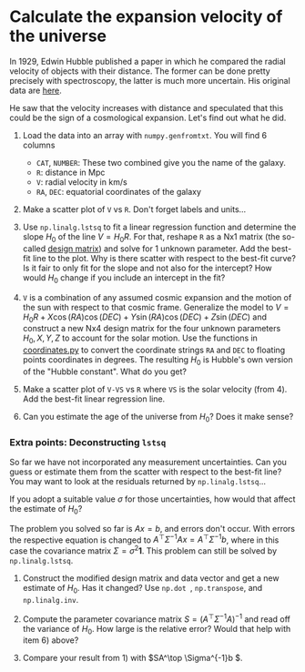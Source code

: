 # Calculate the expansion velocity of the universe

In 1929, Edwin Hubble published a paper in which he compared the radial velocity of objects with their distance. The former can be done pretty precisely with spectroscopy, the latter is much more uncertain. His original data are [here](table1.txt).

He saw that the velocity increases with distance and speculated that this could be the sign of a cosmological expansion. Let's find out what he did.

1. Load the data into an array with `numpy.genfromtxt`. You will find 6 columns

   * `CAT`, `NUMBER`:  These two combined give you the name of the galaxy.
   * `R`: distance in Mpc
   *  `V`: radial velocity in km/s
   *  `RA`, `DEC`: equatorial coordinates of the galaxy 

2. Make a scatter plot of `V` vs `R`. Don't forget labels and units...

3. Use `np.linalg.lstsq` to fit a linear regression function and determine the slope $H_0$ of the line $V=H_0 R$. For that, reshape `R` as a Nx1 matrix (the so-called [design matrix](https://en.wikipedia.org/wiki/Design_matrix)) and solve for 1 unknown parameter. Add the best-fit line to the plot. 
   Why is there scatter with respect to the best-fit curve? Is it fair to only fit for the slope and not also for the intercept? How would $H_0$ change if you include an intercept in the fit?

4. `V` is a combination of any assumed cosmic expansion and the motion of the sun with respect to that cosmic frame. Generalize the model to $V=H_0 R + X \cos(RA)\cos(DEC) + Y\sin(RA)\cos(DEC)+Z\sin(DEC)$ and construct a new Nx4 design matrix for the four unknown parameters $H_0, X, Y, Z$ to account for the solar motion. Use the functions in [coordinates.py](coordinates.py) to convert the coordinate strings `RA` and `DEC` to floating points coordinates in degrees. The resulting $H_0$ is Hubble's own version of the "Hubble constant". What do you get?

5. Make a scatter plot of `V-VS` vs `R` where `VS` is the solar velocity (from 4). Add the best-fit linear regression line.

6. Can you estimate the age of the universe from $H_0$? Does it make sense?

### Extra points: Deconstructing `lstsq`

So far we have not incorporated any measurement uncertainties. Can you guess or estimate them from the scatter with respect to the best-fit line? You may want to look at the residuals returned by `np.linalg.lstsq`...

If you adopt a suitable value $\sigma$ for those uncertainties, how would that affect the estimate of $H_0$?

The problem you solved so far is $Ax=b$, and errors don't occur. With errors the respective equation is changed to $A^\top \Sigma^{-1} Ax=A^\top \Sigma^{-1}b$, where in this case the covariance matrix $\Sigma=\sigma^2\mathbf{1}$. This problem can still be solved by `np.linalg.lstsq`.

1. Construct the modified design matrix and data vector and get a new estimate of $H_0$. Has it changed? Use `np.dot `, `np.transpose`, and `np.linalg.inv`.

2. Compute the parameter covariance matrix $S=(A^\top \Sigma^{-1} A)^{-1}$ and read off the variance of $H_0$. How large is the relative error?  Would that help with item 6) above?

3. Compare your result from 1) with $SA^\top \Sigma^{-1}b $.
